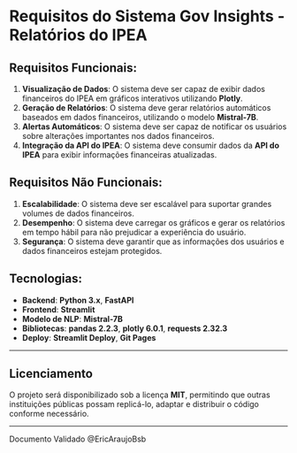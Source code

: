 
# **Requisitos do Sistema Gov Insights - Relatórios do IPEA**

## **Requisitos Funcionais**:
1. **Visualização de Dados**: O sistema deve ser capaz de exibir dados financeiros do IPEA em gráficos interativos utilizando **Plotly**.
2. **Geração de Relatórios**: O sistema deve gerar relatórios automáticos baseados em dados financeiros, utilizando o modelo **Mistral-7B**.
3. **Alertas Automáticos**: O sistema deve ser capaz de notificar os usuários sobre alterações importantes nos dados financeiros.
4. **Integração da API do IPEA**: O sistema deve consumir dados da **API do IPEA** para exibir informações financeiras atualizadas.

## **Requisitos Não Funcionais**:
1. **Escalabilidade**: O sistema deve ser escalável para suportar grandes volumes de dados financeiros.
2. **Desempenho**: O sistema deve carregar os gráficos e gerar os relatórios em tempo hábil para não prejudicar a experiência do usuário.
3. **Segurança**: O sistema deve garantir que as informações dos usuários e dados financeiros estejam protegidos.

## **Tecnologias**:
- **Backend**: **Python 3.x**, **FastAPI**
- **Frontend**: **Streamlit**
- **Modelo de NLP**: **Mistral-7B**
- **Bibliotecas**: **pandas 2.2.3**, **plotly 6.0.1**, **requests 2.32.3**
- **Deploy**: **Streamlit Deploy**, **Git Pages**
---

## Licenciamento

O projeto será disponibilizado sob a licença **MIT**, permitindo que outras instituições públicas possam replicá-lo, adaptar e distribuir o código conforme necessário.

---

Documento Validado @EricAraujoBsb
